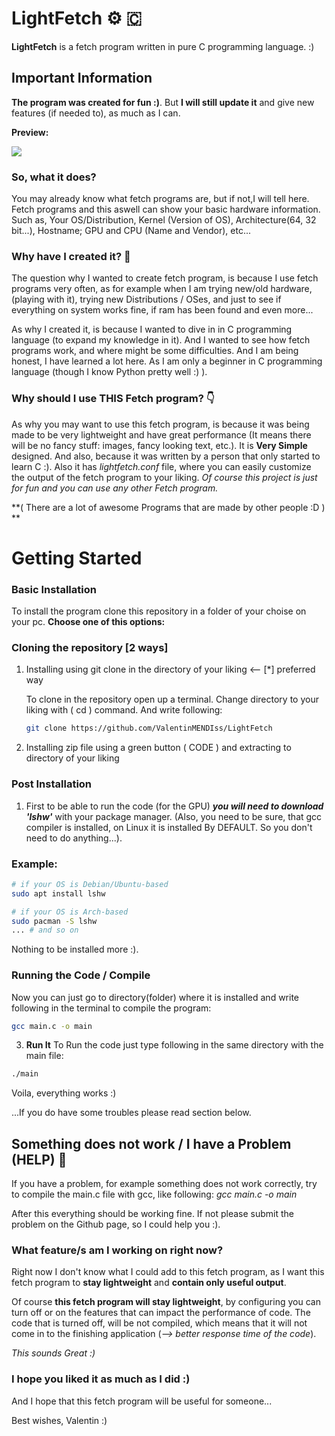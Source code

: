 # LightFetch ⚙️  🇨

**LightFetch** is a fetch program written in pure C programming language. :)

## Important Information

**The program was created for fun :)**. But **I will still update it** and give new features (if needed to), as much as I can. 

**Preview:**

<img src="https://github.com/user-attachments/assets/1c41fa00-3a80-4e54-9faa-cd1bd516a350">

### So, what it does? 
You may already know what fetch programs are, but if not,I will tell here. 
Fetch programs and this aswell can show your  basic hardware information. Such as,
Your OS/Distribution, Kernel (Version of OS), Architecture(64, 32 bit...), Hostname;
GPU and CPU (Name and Vendor), etc...

### Why have I created it?  💭
The question why I wanted to create fetch program, is because 
I use fetch programs very often, as for example when I am trying new/old hardware, (playing with it), trying new Distributions / OSes, and just to see if everything on system works fine, if ram has been found and even more...

As why I created it, is because I wanted to dive in in C programming language (to expand my knowledge in it). And I wanted to see how fetch programs work, and where might be some difficulties. And I am being honest, I have learned a lot here. As I am only a beginner in C programming language (though I know Python pretty well :) ). 

### Why should I use THIS Fetch program?  👇
As why you may want to use this fetch program, is because it was being made to be very lightweight and have great performance (It means there will be no fancy stuff: images, fancy looking text, etc.). 
It is **Very Simple** designed. And also, because it was written by a person that only started to learn C :). 
Also it has *lightfetch.conf* file, where you can easily customize the output of the fetch program to your liking.
*Of course this project is just for fun and you can use any other Fetch program.* 

**( There are a lot of awesome Programs that are made by other people :D ) **



# Getting Started 

### Basic Installation

To install the program clone this repository in a folder of your choise on your pc. 
**Choose one of this options:**
### Cloning the repository [2 ways]

1. Installing using git clone in the directory of your liking                                       <-- [*] preferred way

   To clone in the repository open up a terminal. Change directory to your liking with ( cd ) command.
   And write following:
   ```sh
   git clone https://github.com/ValentinMENDIss/LightFetch
   ```
  
2. Installing zip file using a green button ( CODE ) and extracting to directory of your liking

   
### Post Installation

1. First to be able to run the code (for the GPU) **_you will need to download 'lshw'_** with your package manager. (Also, you need to be sure, that gcc compiler is installed, on Linux it is installed By DEFAULT. So you don't need to do anything...).

### Example:
```sh
# if your OS is Debian/Ubuntu-based
sudo apt install lshw

# if your OS is Arch-based
sudo pacman -S lshw
... # and so on
```
Nothing to be installed more :).

### Running the Code / Compile
Now you can just go to directory(folder) where it is installed and write following in the terminal to compile the program:
```sh
gcc main.c -o main 
```
3. **Run It**
To Run the code just type following in the same directory with the main file:
```sh
./main
```
Voila, everything works :)

...If you do have some troubles please read section below.


## Something does not work / I have a Problem (HELP)  🛟
If you have a problem, for example something does not work correctly, try to compile the main.c file with gcc, like following:
*gcc main.c -o main*

After this everything should be working fine. If not please submit the problem on the Github page, so I could help you :).


### What feature/s am I working on right now?
Right now I don't know what I could add to this fetch program, as I want this fetch program to **stay lightweight** and **contain only useful output**.

Of course **this fetch program will stay lightweight**, by configuring you can turn off or on the features that can impact the performance of code. The code that is turned off, will be not compiled, which means that it will not come in to the finishing application (*--> better response time of the code*). 

*This sounds Great :)*


### I hope you liked it as much as I did :)
And I hope that this fetch program will be useful for someone...


Best wishes,
Valentin :)
